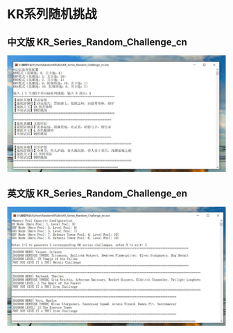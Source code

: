 # KR系列随机挑战
## 中文版 KR_Series_Random_Challenge_cn
![image](https://github.com/LimitAbsolute/RandomKR/blob/main/pic/1.JPG)
## 英文版 KR_Series_Random_Challenge_en
![image](https://github.com/LimitAbsolute/RandomKR/blob/main/pic/2.JPG)
